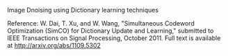 Image Dnoising using Dictionary learning techniques

Reference: W. Dai, T. Xu, and W. Wang, "Simultaneous Codeword Optimization (SimCO) for Dictionary Update and Learning," submitted to IEEE Transactions on Signal Processing, October 2011. Full text is available at http://arxiv.org/abs/1109.5302
